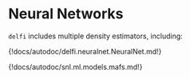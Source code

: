 # Neural Networks

`delfi` includes multiple density estimators, including:

{!docs/autodoc/delfi.neuralnet.NeuralNet.md!}

{!docs/autodoc/snl.ml.models.mafs.md!}
